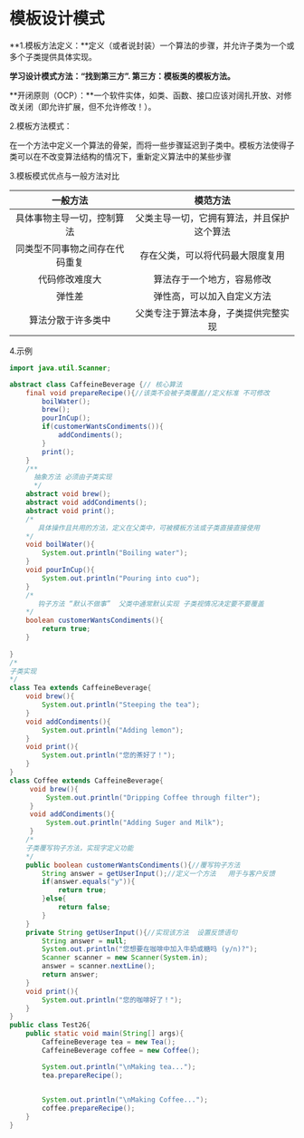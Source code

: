 # 模板设计模式

**1.模板方法定义：**定义（或者说封装）一个算法的步骤，并允许子类为一个或多个子类提供具体实现。

**学习设计模式方法：“找到第三方”.  第三方：模板类的模板方法。**

**开闭原则（OCP）：**一个软件实体，如类、函数、接口应该对阔扎开放、对修改关闭（即允许扩展，但不允许修改！）。

2.模板方法模式：

在一个方法中定义一个算法的骨架，而将一些步骤延迟到子类中。模板方法使得子类可以在不改变算法结构的情况下，重新定义算法中的某些步骤 

3.模板模式优点与一般方法对比

|            一般方法            |                  模范方法                  |
| :----------------------------: | :----------------------------------------: |
|   具体事物主导一切，控制算法   | 父类主导一切，它拥有算法，并且保护这个算法 |
| 同类型不同事物之间存在代码重复 |      存在父类，可以将代码最大限度复用      |
|         代码修改难度大         |         算法存于一个地方，容易修改         |
|             弹性差             |         弹性高，可以加入自定义方法         |
|       算法分散于许多类中       |    父类专注于算法本身，子类提供完整实现    |

4.示例

```java
import java.util.Scanner;

abstract class CaffeineBeverage {// 核心算法
    final void prepareRecipe(){//该类不会被子类覆盖//定义标准 不可修改
        boilWater();
        brew();
        pourInCup();
        if(customerWantsCondiments()){
            addCondiments();
        }
        print();
    }
    /**
      抽象方法 必须由子类实现
      */
    abstract void brew();
    abstract void addCondiments();
    abstract void print();
    /*
       具体操作且共用的方法，定义在父类中，可被模板方法或子类直接直接使用
    */
    void boilWater(){
        System.out.println("Boiling water");
    }
    void pourInCup(){
        System.out.println("Pouring into cuo");
    }
    /*
       钩子方法 “默认不做事”  父类中通常默认实现 子类视情况决定要不要覆盖
    */
    boolean customerWantsCondiments(){
        return true;
    }
    
}
/*
子类实现
*/
class Tea extends CaffeineBeverage{
    void brew(){
        System.out.println("Steeping the tea");
    }
    void addCondiments(){
        System.out.println("Adding lemon");
    } 
    void print(){
        System.out.println("您的茶好了！");   
    }     
}
class Coffee extends CaffeineBeverage{
     void brew(){
         System.out.println("Dripping Coffee through filter");
     }
     void addCondiments(){
         System.out.println("Adding Suger and Milk");
     }   
    /*
    子类覆写钩子方法，实现字定义功能
    */
    public boolean customerWantsCondiments(){//覆写钩子方法
        String answer = getUserInput();//定义一个方法   用于与客户反馈
        if(answer.equals("y")){
            return true;
        }else{
            return false;
        }
    }
    private String getUserInput(){//实现该方法  设置反馈语句
        String answer = null;
        System.out.println("您想要在咖啡中加入牛奶或糖吗 (y/n)?");
        Scanner scanner = new Scanner(System.in);
        answer = scanner.nextLine();
        return answer;
    }
    void print(){
        System.out.println("您的咖啡好了！");   
    }   
}
public class Test26{
    public static void main(String[] args){
        CaffeineBeverage tea = new Tea();
        CaffeineBeverage coffee = new Coffee();

        System.out.println("\nMaking tea...");
        tea.prepareRecipe();
        

        System.out.println("\nMaking Coffee...");
        coffee.prepareRecipe();
    }
}
```





